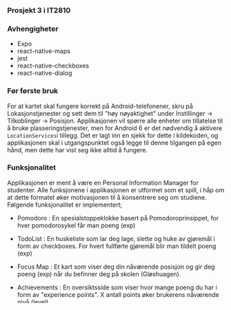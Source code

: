 ### Prosjekt 3 i IT2810

### Avhengigheter

- Expo
- react-native-maps
- jest
- react-native-checkboxes
- react-native-dialog


### Før første bruk

For at kartet skal fungere korrekt på Android-telefonener, skru på Lokasjonstjenester og sett dem til "høy nøyaktighet" under Instillinger -> Tilkoblinger -> Posisjon. Applikasjonen vil spørre alle enheter om tillatelse til å bruke plasseringstjenester, men for Android 6 er det nødvendig å aktivere `LocationServices`i tillegg. Det er lagt inn en sjekk for dette i kildekoden, og applikasjonen skal i utgangspunktet også legge til denne tilgangen på egen hånd, men dette har vist seg ikke alltid å fungere. 

### Funksjonalitet

Applikasjonen er ment å være en Personal Information Manager for studenter. Alle funksjonene i applikasjonen er utformet som et spill, i håp om at dette formatet øker motivasjonen til å konsentrere seg om studiene. Følgende funksjonalitet er implementert;

- Pomodoro : En spesialstoppeklokke basert på Pomodoroprinsippet, for hver pomodorosykel får man poeng (exp)

- TodoList : En huskeliste som lar deg lage, slette og huke av gjøremål i form av checkboxes. For hvert fullførte gjøremål blir man tildelt poeng (exp) 

- Focus Map : Et kart som viser deg din nåværende posisjon og gir deg poeng (exp) når du befinner deg på skolen (Gløshuagen).

- Achievements : En oversiktsside som viser hvor mange poeng du har i form av "experience points". X antall points øker brukerens nåværende nivå (level). 

Applikasjonen er ment å være en beta-versjon på noe som kunne vært et fullstendig produkt. Kravene til prosjektet tilfredsstilles ved at brukerene kan legge til nye todo-oppgaver og gjennomføre pomodorosykler. Focus Map-funksjonaliteten møter kravet om å utvikle noe utover vanlig React Native-problematikk. 

### Teknologi

Applikasjonen er utviklet med Expo og React Native (Se "Avhengigheter" for fullstendig liste). Alt av data som lagres på enheten lagres via AsyncStorage, som var et prosjektkrav. 

## Valg og løsninger (api og komponenter)

Vi har under utviklingen brukt flere tredjepartsbibliotek som tilbyr ferdig lagde komponenter.

- React-native-dialog: når man fjerner et element i todo, så får man opp en popup hvor man enten på bekrefte eller avbekrefte at man vil fjerne elementet. Til denne popupen har vi brukt react-native-dialog, som gjør tilbyr ferdige komponenter for å kunne lage en slik popup. Vi valgte å bruke denne fordi den tilbyr og dekker all funksjonalitet som vi trenger.

- React-native-checkboxes: vi valgte dette tredjepartsbiblioteket fordi det gjorde det lettere å lage sjekkbokser med tilhørende tekst. 

### Utviklingsmetode

Vi har utviklet applikasjonen ved hjelp av issue-tracking på Github. Siden prosjektet hadde kort varighet var det nødvendig med hyppige møter, og vi har hatt totalt Y programmeringsøkter i fellesskap. I tillegg til dette har vi kontinuerlig holdt kontakten via gruppens kommunikasjonskanal. Alle commits har blitt knyttet til Issues, og vi har på den måten utviklet en hierarkisk struktur over hele utviklingsløpet. Arbeidsfordelingen har vært jevn, da vi primært har hatt ansvaret for hver vår kjernefunkjsonalitet. 

### Testing

Prosjektet har blitt enhetstestet ved hjelp av testrammeverket Jest. For å kjøre testbatteriet, åpne en terminal i prosjektets rotmappe og kjør `npm test`. 
